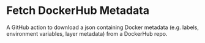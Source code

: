 # Fetch DockerHub Metadata

A GitHub action to download a json containing Docker metadata (e.g. labels, environment variables,
layer metadata) from a DockerHub repo.
